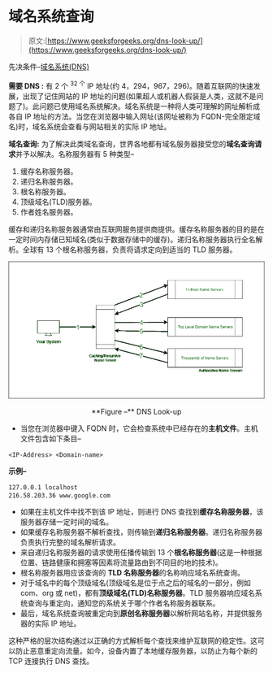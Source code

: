 # 域名系统查询

> 原文:[https://www.geeksforgeeks.org/dns-look-up/](https://www.geeksforgeeks.org/dns-look-up/)

先决条件–[域名系统(DNS)](https://www.geeksforgeeks.org/domain-name-system-dns-in-application-layer/)

**需要 DNS :**
有 2 个 <sup>32 个</sup> IP 地址(约 4，294，967，296)。随着互联网的快速发展，出现了记住网站的 IP 地址的问题(如果超人或机器人假装是人类，这就不是问题了)。此问题已使用域名系统解决。域名系统是一种将人类可理解的网址解析成各自 IP 地址的方法。当您在浏览器中输入网址(该网址被称为 FQDN-完全限定域名)时，域名系统会查看与网站相关的实际 IP 地址。

**域名查询:**
为了解决此类域名查询，世界各地都有域名服务器接受您的**域名查询请求**并予以解决。名称服务器有 5 种类型–

1.  缓存名称服务器。
2.  递归名称服务器。
3.  根名称服务器。
4.  顶级域名(TLD)服务器。
5.  作者姓名服务器。

缓存和递归名称服务器通常由互联网服务提供商提供。缓存名称服务器的目的是在一定时间内存储已知域名(类似于数据存储中的缓存)。递归名称服务器执行全名解析。全球有 13 个根名称服务器，负责将请求定向到适当的 TLD 服务器。

![](img/7b41a5ba3cf57ea6c24523def3a01cb8.png)

<center>**Figure –** DNS Look-up</center>

*   当您在浏览器中键入 FQDN 时，它会检查系统中已经存在的**主机文件**。主机文件包含如下条目–

```
<IP-Address> <Domain-name>
```

**示例–**

```
127.0.0.1 localhost
216.58.203.36 www.google.com
```

*   如果在主机文件中找不到该 IP 地址，则进行 DNS 查找到**缓存名称服务器**，该服务器存储一定时间的域名。
*   如果缓存名称服务器不解析查找，则传输到**递归名称服务器**。递归名称服务器负责执行完整的域名解析请求。
*   来自递归名称服务器的请求使用任播传输到 13 个**根名称服务器**(这是一种根据位置、链路健康和拥塞等因素将流量路由到不同目的地的技术)。
*   根名称服务器用应该查询的 **TLD 名称服务器**的名称响应域名系统查询。
*   对于域名中的每个顶级域名(顶级域名是位于点之后的域名的一部分，例如 com、org 或 net)，都有**顶级域名(TLD)名称服务器**。TLD 服务器响应域名系统查询与重定向，通知您的系统关于哪个作者名称服务器联系。
*   最后，域名系统查询被重定向到**原创名称服务器**以解析网站名称，并提供服务器的实际 IP 地址。

这种严格的层次结构通过以正确的方式解析每个查找来维护互联网的稳定性。这可以防止恶意重定向流量。如今，设备内置了本地缓存服务器，以防止为每个新的 TCP 连接执行 DNS 查找。